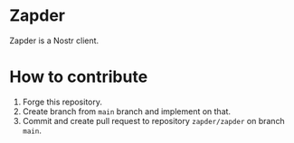 # Zapder

Zapder is a Nostr client.

# How to contribute

1. Forge this repository.
2. Create branch from `main` branch and implement on that.
3. Commit and create pull request to repository `zapder/zapder` on branch `main`.
